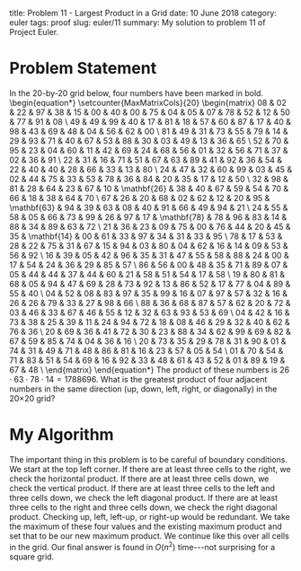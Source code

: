 title: Problem 11 - Largest Product in a Grid
date: 10 June 2018
category: euler
tags: proof
slug: euler/11
summary: My solution to problem 11 of Project Euler.

# Problem Statement

In the 20-by-20 grid below, four numbers have been marked in bold.
\begin{equation*}
	\setcounter{MaxMatrixCols}{20}
	\begin{matrix}
		08 & 02 & 22 & 97 & 38 & 15 & 00 & 40 & 00 & 75 & 04 & 05 & 07 & 78 & 52 & 12 & 50 & 77 & 91 & 08 \\
		49 & 49 & 99 & 40 & 17 & 81 & 18 & 57 & 60 & 87 & 17 & 40 & 98 & 43 & 69 & 48 & 04 & 56 & 62 & 00 \\
		81 & 49 & 31 & 73 & 55 & 79 & 14 & 29 & 93 & 71 & 40 & 67 & 53 & 88 & 30 & 03 & 49 & 13 & 36 & 65 \\
		52 & 70 & 95 & 23 & 04 & 60 & 11 & 42 & 69 & 24 & 68 & 56 & 01 & 32 & 56 & 71 & 37 & 02 & 36 & 91 \\
		22 & 31 & 16 & 71 & 51 & 67 & 63 & 89 & 41 & 92 & 36 & 54 & 22 & 40 & 40 & 28 & 66 & 33 & 13 & 80 \\
		24 & 47 & 32 & 60 & 99 & 03 & 45 & 02 & 44 & 75 & 33 & 53 & 78 & 36 & 84 & 20 & 35 & 17 & 12 & 50 \\
		32 & 98 & 81 & 28 & 64 & 23 & 67 & 10 & \mathbf{26} & 38 & 40 & 67 & 59 & 54 & 70 & 66 & 18 & 38 & 64 & 70 \\
		67 & 26 & 20 & 68 & 02 & 62 & 12 & 20 & 95 & \mathbf{63} & 94 & 39 & 63 & 08 & 40 & 91 & 66 & 49 & 94 & 21 \\
		24 & 55 & 58 & 05 & 66 & 73 & 99 & 26 & 97 & 17 & \mathbf{78} & 78 & 96 & 83 & 14 & 88 & 34 & 89 & 63 & 72 \\
		21 & 36 & 23 & 09 & 75 & 00 & 76 & 44 & 20 & 45 & 35 & \mathbf{14} & 00 & 61 & 33 & 97 & 34 & 31 & 33 & 95 \\
		78 & 17 & 53 & 28 & 22 & 75 & 31 & 67 & 15 & 94 & 03 & 80 & 04 & 62 & 16 & 14 & 09 & 53 & 56 & 92 \\
		16 & 39 & 05 & 42 & 96 & 35 & 31 & 47 & 55 & 58 & 88 & 24 & 00 & 17 & 54 & 24 & 36 & 29 & 85 & 57 \\
		86 & 56 & 00 & 48 & 35 & 71 & 89 & 07 & 05 & 44 & 44 & 37 & 44 & 60 & 21 & 58 & 51 & 54 & 17 & 58 \\
		19 & 80 & 81 & 68 & 05 & 94 & 47 & 69 & 28 & 73 & 92 & 13 & 86 & 52 & 17 & 77 & 04 & 89 & 55 & 40 \\
		04 & 52 & 08 & 83 & 97 & 35 & 99 & 16 & 07 & 97 & 57 & 32 & 16 & 26 & 26 & 79 & 33 & 27 & 98 & 66 \\
		88 & 36 & 68 & 87 & 57 & 62 & 20 & 72 & 03 & 46 & 33 & 67 & 46 & 55 & 12 & 32 & 63 & 93 & 53 & 69 \\
		04 & 42 & 16 & 73 & 38 & 25 & 39 & 11 & 24 & 94 & 72 & 18 & 08 & 46 & 29 & 32 & 40 & 62 & 76 & 36 \\
		20 & 69 & 36 & 41 & 72 & 30 & 23 & 88 & 34 & 62 & 99 & 69 & 82 & 67 & 59 & 85 & 74 & 04 & 36 & 16 \\
		20 & 73 & 35 & 29 & 78 & 31 & 90 & 01 & 74 & 31 & 49 & 71 & 48 & 86 & 81 & 16 & 23 & 57 & 05 & 54 \\
		01 & 70 & 54 & 71 & 83 & 51 & 54 & 69 & 16 & 92 & 33 & 48 & 61 & 43 & 52 & 01 & 89 & 19 & 67 & 48 \\
	\end{matrix}
\end{equation*}
The product of these numbers is $26 \cdot 63 \cdot 78 \cdot 14 = 1788696$.
What is the greatest product of four adjacent numbers in the same direction (up, down, left, right, or diagonally) in the 20×20 grid?

# My Algorithm

The important thing in this problem is to be careful of boundary conditions.
We start at the top left corner.
If there are at least three cells to the right, we check the horizontal product.
If there are at least three cells down, we check the vertical product.
If there are at least three cells to the left and three cells down, we check the left diagonal product.
If there are at least three cells to the right and three cells down, we check the right diagonal product.
Checking up, left, left-up, or right-up would be redundant.
We take the maximum of these four values and the existing maximum product and set that to be our new maximum product.
We continue like this over all cells in the grid.
Our final answer is found in $O(n^2)$ time---not surprising for a square grid.